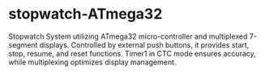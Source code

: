 # stopwatch-ATmega32
Stopwatch System utilizing ATmega32 micro-controller and multiplexed 7-segment displays. Controlled by external push buttons, it provides start, stop, resume, and reset functions. Timer1 in CTC mode ensures accuracy, while multiplexing optimizes display management. 
